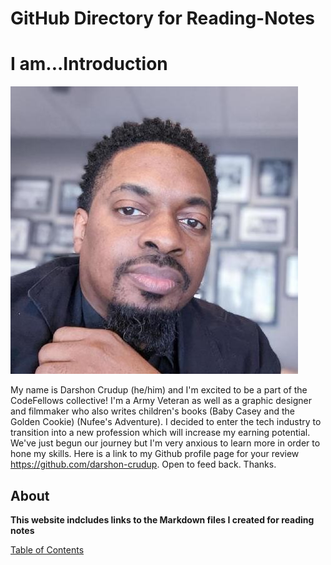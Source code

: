 # GitHub Directory for Reading-Notes

# I am...Introduction

![pic](dcheadshot.jpg)

My name is Darshon Crudup (he/him) and I'm excited to be a part of the CodeFellows collective! I'm a Army Veteran as well as a graphic designer and filmmaker who also writes children's books (Baby Casey and the Golden Cookie) (Nufee's Adventure). I decided to enter the tech industry to transition into a new profession which will increase my earning potential. We've just begun our journey but I'm very anxious to learn more in order to hone my skills. Here is a link to my Github profile page for your review <https://github.com/darshon-crudup>.  Open to feed back.  Thanks.

## About

**This website indcludes links to the Markdown files I created for reading notes**

[Table of Contents](/tableofcontents)
